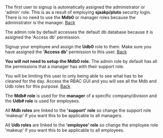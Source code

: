 The first user to signup is automatically assigned the administrator or 'admin' role. This is as a result of employing **sjaakp/pluto** security login. There is no need to use the **Mdb0** or manager roles because the administrator is the manager.  [Back](/md/faq/faqs.md)

The admin role by default accesses the default db database because it is assigned the 'Access db' permission.  

Signup your employee and assign the **Udb0** role to them. Make sure you have assigned the **'Access db'** permission to this user.  [Back](/md/faq/faqs.md)

**You will not need to setup the Mdb0 role.** The admin role by default has all the permissions that a manager has with their support role.  

You will be limiting this user to only being able to see what has to be cleaned for the day. Access the RBAC GUI and you will see all the Mdb and Udb roles for this purpose.  [Back](/md/faq/faqs.md)

The **Mdb# role** is used for the **manager** of a specific company/division and the **Udb# role** is used for employees.

All **Mdb roles** are linked to the **'support' role** so change the support role 'makeup' if you want this to be applicable to all
managers.

All **Udb roles** are linked to the **'employee' role** so change the employee role 'makeup' if you want this to be applicable to all
employees.
